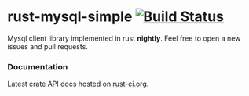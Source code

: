 rust-mysql-simple [![Build Status](https://travis-ci.org/blackbeam/rust-mysql-simple.png?branch=master)](https://travis-ci.org/blackbeam/rust-mysql-simple)
=================
Mysql client library implemented in rust **nightly**. Feel free to open a new issues and pull requests.

### Documentation
Latest crate API docs hosted on [rust-ci.org](http://www.rust-ci.org/blackbeam/rust-mysql-simple/doc/mysql/).
